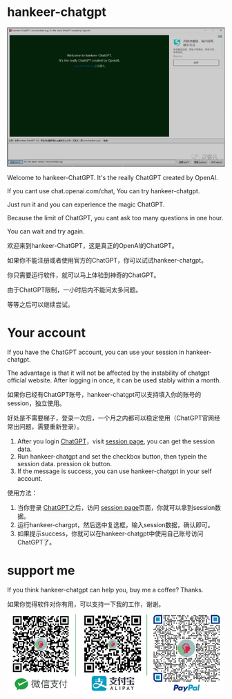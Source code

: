 # hankeer-chatgpt

![](chatgpt.png)

Welcome to hankeer-ChatGPT.   It's the really ChatGPT created by OpenAI.

If you cant use chat.openai.com/chat, You can try hankeer-chatgpt.

Just run it and you can experience the magic ChatGPT.

Because the limit of ChatGPT, you cant ask too many questions in one hour.

You can wait and try again.

欢迎来到hankeer-ChatGPT，这是真正的OpenAI的ChatGPT。

如果你不能注册或者使用官方的ChatGPT，你可以试试hankeer-chatgpt。

你只需要运行软件，就可以马上体验到神奇的ChatGPT。

由于ChatGPT限制，一小时后内不能问太多问题。

等等之后可以继续尝试。


# Your account

If you have the ChatGPT account, you can use your session in hankeer-chatgpt.

The advantage is that it will not be affected by the instability of chatgpt official website. After logging in once, it can be used stably within a month.

如果你已经有ChatGPT账号，hankeer-chatgpt可以支持填入你的账号的session，独立使用。

好处是不需要梯子，登录一次后，一个月之内都可以稳定使用（ChatGPT官网经常出问题，需要重新登录）。

1. After you login [ChatGPT](chat.openai.com/chat)，visit [session page](https://chat.openai.com/api/auth/session), you can get the session data.
2. Run hankeer-chatgpt and set the checkbox button, then typein the session data. pression ok button.
3. If the message is success, you can use hankeer-chatgpt in your self account.

使用方法：

1. 当你登录 [ChatGPT](chat.openai.com/chat)之后，访问 [session page](https://chat.openai.com/api/auth/session)页面，你就可以拿到session数据。
2. 运行hankeer-chargpt，然后选中复选框，输入session数据，确认即可。
3. 如果提示success，你就可以在hankeer-chatgpt中使用自己账号访问ChatGPT了。


# support me 

If you think hankeer-chatgpt can help you, buy me a coffee? Thanks.

如果你觉得软件对你有用，可以支持一下我的工作，谢谢。

![](pay.png)

